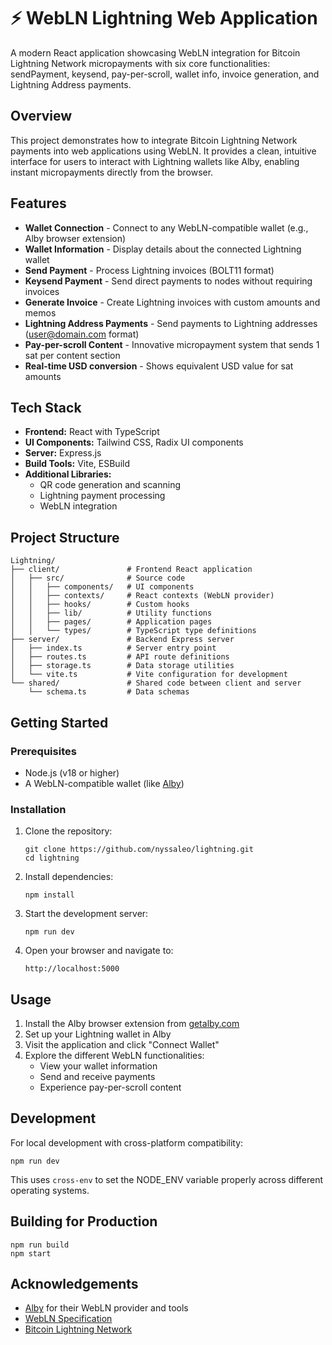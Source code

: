 
# ⚡ WebLN Lightning Web Application

A modern React application showcasing WebLN integration for Bitcoin Lightning Network micropayments with six core functionalities: sendPayment, keysend, pay-per-scroll, wallet info, invoice generation, and Lightning Address payments.

## Overview

This project demonstrates how to integrate Bitcoin Lightning Network payments into web applications using WebLN. It provides a clean, intuitive interface for users to interact with Lightning wallets like Alby, enabling instant micropayments directly from the browser.

## Features

- **Wallet Connection** - Connect to any WebLN-compatible wallet (e.g., Alby browser extension)
- **Wallet Information** - Display details about the connected Lightning wallet
- **Send Payment** - Process Lightning invoices (BOLT11 format)
- **Keysend Payment** - Send direct payments to nodes without requiring invoices
- **Generate Invoice** - Create Lightning invoices with custom amounts and memos
- **Lightning Address Payments** - Send payments to Lightning addresses (user@domain.com format)
- **Pay-per-scroll Content** - Innovative micropayment system that sends 1 sat per content section
- **Real-time USD conversion** - Shows equivalent USD value for sat amounts

## Tech Stack

- **Frontend:** React with TypeScript
- **UI Components:** Tailwind CSS, Radix UI components
- **Server:** Express.js
- **Build Tools:** Vite, ESBuild
- **Additional Libraries:** 
  - QR code generation and scanning
  - Lightning payment processing
  - WebLN integration

## Project Structure

```
Lightning/
├── client/               # Frontend React application
│   ├── src/              # Source code
│   │   ├── components/   # UI components
│   │   ├── contexts/     # React contexts (WebLN provider)
│   │   ├── hooks/        # Custom hooks
│   │   ├── lib/          # Utility functions
│   │   ├── pages/        # Application pages
│   │   └── types/        # TypeScript type definitions
├── server/               # Backend Express server
│   ├── index.ts          # Server entry point
│   ├── routes.ts         # API route definitions
│   ├── storage.ts        # Data storage utilities
│   └── vite.ts           # Vite configuration for development
└── shared/               # Shared code between client and server
    └── schema.ts         # Data schemas
```

## Getting Started

### Prerequisites

- Node.js (v18 or higher)
- A WebLN-compatible wallet (like [Alby](https://getalby.com))

### Installation

1. Clone the repository:
   ```
   git clone https://github.com/nyssaleo/lightning.git
   cd lightning
   ```

2. Install dependencies:
   ```
   npm install
   ```

3. Start the development server:
   ```
   npm run dev
   ```

4. Open your browser and navigate to:
   ```
   http://localhost:5000
   ```

## Usage

1. Install the Alby browser extension from [getalby.com](https://getalby.com)
2. Set up your Lightning wallet in Alby
3. Visit the application and click "Connect Wallet"
4. Explore the different WebLN functionalities:
   - View your wallet information
   - Send and receive payments
   - Experience pay-per-scroll content

## Development

For local development with cross-platform compatibility:

```
npm run dev
```

This uses `cross-env` to set the NODE_ENV variable properly across different operating systems.

## Building for Production

```
npm run build
npm start
```


## Acknowledgements

- [Alby](https://getalby.com) for their WebLN provider and tools
- [WebLN Specification](https://webln.dev/)
- [Bitcoin Lightning Network](https://lightning.network/)
